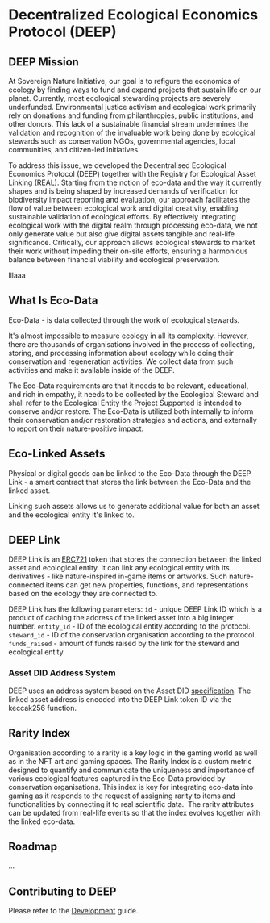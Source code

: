 # Decentralized Ecological Economics Protocol (DEEP)

## DEEP Mission

At Sovereign Nature Initiative, our goal is to refigure the economics of ecology by finding ways to fund and expand projects that sustain life on our planet. Currently, most ecological stewarding projects are severely underfunded. Environmental justice activism and ecological work primarily rely on donations and funding from philanthropies, public institutions, and other donors. This lack of a sustainable financial stream undermines the validation and recognition of the invaluable work being done by ecological stewards such as conservation NGOs, governmental agencies, local communities, and citizen-led initiatives.

To address this issue, we developed the Decentralised Ecological Economics Protocol (DEEP) together with the Registry for Ecological Asset Linking (REAL). Starting from the notion of eco-data and the way it currently shapes and is being shaped by increased demands of verification for biodiversity impact reporting and evaluation, our approach facilitates the flow of value between ecological work and digital creativity, enabling sustainable validation of ecological efforts. By effectively integrating ecological work with the digital realm through processing eco-data, we not only generate value but also give digital assets tangible and real-life significance. Critically, our approach allows ecological stewards to market their work without impeding their on-site efforts, ensuring a harmonious balance between financial viability and ecological preservation.

lllaaa

## What Is Eco-Data

Eco-Data - is data collected through the work of ecological stewards.

It's almost impossible to measure ecology in all its complexity. However, there are thousands of organisations involved in the process of collecting, storing, and processing information about ecology while doing their conservation and regeneration activities. We collect data from such activities and make it available inside of the DEEP.

The Eco-Data requirements are that it needs to be relevant, educational, and rich in empathy, it needs to be collected by the Ecological Steward and shall refer to the Ecological Entity the Project Supported is intended to conserve and/or restore. The Eco-Data is utilized both internally to inform their conservation and/or restoration strategies and actions, and externally to report on their nature-positive impact.

## Eco-Linked Assets

Physical or digital goods can be linked to the Eco-Data through the DEEP Link - a smart contract that stores the link between the Eco-Data and the linked asset.

Linking such assets allows us to generate additional value for both an asset and the ecological entity it's linked to.

## DEEP Link

DEEP Link is an [ERC721](https://ethereum.org/en/developers/docs/standards/tokens/erc-721/) token that stores the connection between the linked asset and ecological entity. It can link any ecological entity with its derivatives - like nature-inspired in-game items or artworks. Such nature-connected items can get new properties, functions, and representations based on the ecology they are connected to.

DEEP Link has the following parameters:
`id` - unique DEEP Link ID which is a product of caching the address of the linked asset into a big integer number.
`entity_id` - ID of the ecological entity according to the protocol.
`steward_id` - ID of the conservation organisation according to the protocol.
`funds_raised` - amount of funds raised by the link for the steward and ecological entity.

### Asset DID Address System

DEEP uses an address system based on the Asset DID [specification](https://github.com/KILTprotocol/spec-asset-did). The linked asset address is encoded into the DEEP Link token ID via the keccak256 function.

## Rarity Index

Organisation according to a rarity is a key logic in the gaming world as well as in the NFT art and gaming spaces. The Rarity Index is a custom metric designed to quantify and communicate the uniqueness and importance of various ecological features captured in the Eco-Data provided by conservation organisations. This index is key for integrating eco-data into gaming as it responds to the request of assigning rarity to items and functionalities by connecting it to real scientific data.  The rarity attributes can be updated from real-life events so that the index evolves together with the linked eco-data.

## Roadmap

...

## Contributing to DEEP

Please refer to the [Development](development.md) guide.
